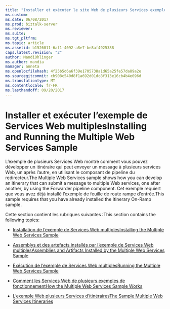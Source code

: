 ```yaml
---
title: "Installer et exécuter le site Web de plusieurs Services exemple | Documents Microsoft"
ms.custom: 
ms.date: 06/08/2017
ms.prod: biztalk-server
ms.reviewer: 
ms.suite: 
ms.tgt_pltfrm: 
ms.topic: article
ms.assetid: b1526011-6af1-4092-a8e7-be8af4925388
caps.latest.revision: "2"
author: MandiOhlinger
ms.author: mandia
manager: anneta
ms.openlocfilehash: 4f25b5d6a6f39e1705738a1d65a25fe57da89a2e
ms.sourcegitcommit: cb908c540d8f1a692d01dc8f313e16cb4b4e696d
ms.translationtype: MT
ms.contentlocale: fr-FR
ms.lasthandoff: 09/20/2017
---
```

# <a name="installing-and-running-the-multiple-web-services-sample"></a><span data-ttu-id="f79b0-102">Installer et exécuter l’exemple de Services Web multiples</span><span class="sxs-lookup"><span data-stu-id="f79b0-102">Installing and Running the Multiple Web Services Sample</span></span>
<span data-ttu-id="f79b0-103">L’exemple de plusieurs Services Web montre comment vous pouvez développer un itinéraire qui peut envoyer un message à plusieurs services Web, un après l’autre, en utilisant le composant de pipeline du redirecteur.</span><span class="sxs-lookup"><span data-stu-id="f79b0-103">The Multiple Web Services sample shows how you can develop an itinerary that can submit a message to multiple Web services, one after another, by using the Forwarder pipeline component.</span></span> <span data-ttu-id="f79b0-104">Cet exemple requiert que vous avez déjà installé l’exemple de feuille de route rampe d’entrée.</span><span class="sxs-lookup"><span data-stu-id="f79b0-104">This sample requires that you have already installed the Itinerary On-Ramp sample.</span></span>  
  
 <span data-ttu-id="f79b0-105">Cette section contient les rubriques suivantes :</span><span class="sxs-lookup"><span data-stu-id="f79b0-105">This section contains the following topics:</span></span>  
  
-   [<span data-ttu-id="f79b0-106">Installation de l’exemple de Services Web multiples</span><span class="sxs-lookup"><span data-stu-id="f79b0-106">Installing the Multiple Web Services Sample</span></span>](../esb-toolkit/installing-the-multiple-web-services-sample.md)  
  
-   [<span data-ttu-id="f79b0-107">Assemblys et des artefacts installés par l’exemple de Services Web multiples</span><span class="sxs-lookup"><span data-stu-id="f79b0-107">Assemblies and Artifacts Installed by the Multiple Web Services Sample</span></span>](../esb-toolkit/assemblies-and-artifacts-installed-by-the-multiple-web-services-sample.md)  
  
-   [<span data-ttu-id="f79b0-108">Exécution de l’exemple de Services Web multiples</span><span class="sxs-lookup"><span data-stu-id="f79b0-108">Running the Multiple Web Services Sample</span></span>](../esb-toolkit/running-the-multiple-web-services-sample.md)  
  
-   [<span data-ttu-id="f79b0-109">Comment les Services Web de plusieurs exemples de fonctionnement</span><span class="sxs-lookup"><span data-stu-id="f79b0-109">How the Multiple Web Services Sample Works</span></span>](../esb-toolkit/how-the-multiple-web-services-sample-works.md)  
  
-   [<span data-ttu-id="f79b0-110">L’exemple Web plusieurs Services d’itinéraires</span><span class="sxs-lookup"><span data-stu-id="f79b0-110">The Sample Multiple Web Services Itineraries</span></span>](../esb-toolkit/the-sample-multiple-web-services-itineraries.md)